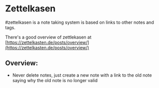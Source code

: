 # Zettelkasen

#zettelkasen is a note taking system is based on links to other notes and tags.

There's a good overview of zettlekasen at [https://zettelkasten.de/posts/overview/](https://zettelkasten.de/posts/overview/)

## Overview:

- Never delete notes, just create a new note with a link to the old note saying why the old note is no longer valid


[Emanote]: https://emanote.srid.ca/
[Zettlr, another zettkekasen editor]: https://zettlr.com
[Medium article on the benefits and background of zettelkasen]: https://writingcooperative.com/zettelkasten-how-one-german-scholar-was-so-freakishly-productive-997e4e0ca125